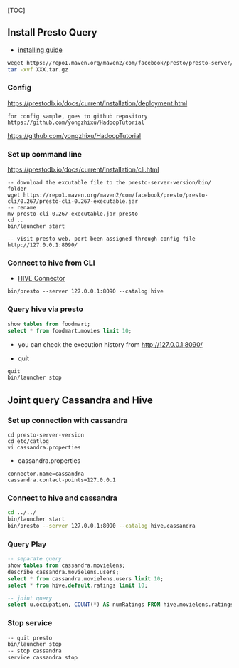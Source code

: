 [TOC] 

## Install Presto Query

- [installing guide](https://prestodb.io/docs/current/installation/deployment.html#installing-presto)

```sh
weget https://repo1.maven.org/maven2/com/facebook/presto/presto-server/0.267/presto-server-0.267.tar.gz
tar -xvf XXX.tar.gz
```

### Config

https://prestodb.io/docs/current/installation/deployment.html

```
for config sample, goes to github repository
https://github.com/yongzhixu/HadoopTutorial
```

https://github.com/yongzhixu/HadoopTutorial

### Set up command line

https://prestodb.io/docs/current/installation/cli.html

```shell
-- download the excutable file to the presto-server-version/bin/ folder
wget https://repo1.maven.org/maven2/com/facebook/presto/presto-cli/0.267/presto-cli-0.267-executable.jar
-- rename
mv presto-cli-0.267-executable.jar presto
cd ..
bin/launcher start

-- visit presto web, port been assigned through config file
http://127.0.0.1:8090/
```



### Connect to hive from CLI

- [HIVE Connector](https://www.tutorialspoint.com/apache_presto/apache_presto_hive_connector.htm)

```
bin/presto --server 127.0.0.1:8090 --catalog hive
```

### Query hive via presto

```sql
show tables from foodmart;
select * from foodmart.movies limit 10;
```

- you can check the execution history from http://127.0.0.1:8090/

- quit

```sh
quit
bin/launcher stop
```

## Joint query Cassandra and Hive

### Set up connection with cassandra

```
cd presto-server-version
cd etc/catlog
vi cassandra.properties
```

- cassandra.properties

```properties
connector.name=cassandra
cassandra.contact-points=127.0.0.1
```

### Connect to hive and cassandra

```sh
cd ../../
bin/launcher start
bin/presto --server 127.0.0.1:8090 --catalog hive,cassandra 
```

### Query Play

```sql
-- separate query
show tables from cassandra.movielens;
describe cassandra.movielens.users;
select * from cassandra.movielens.users limit 10;
select * from hive.default.ratings limit 10;

-- joint query
select u.occupation, COUNT(*) AS numRatings FROM hive.movielens.ratings r JOIN cassandra.movielens.users u ON r.user_id = u.user_id GROUP BY u.occupation; 
```

### Stop service

```sh
-- quit presto
bin/launcher stop
-- stop cassandra
service cassandra stop
```



